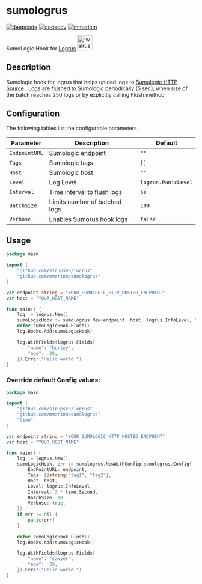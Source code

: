 # sumologrus
[![deepcode](https://www.deepcode.ai/api/gh/badge?key=eyJhbGciOiJIUzI1NiIsInR5cCI6IkpXVCJ9.eyJwbGF0Zm9ybTEiOiJnaCIsIm93bmVyMSI6Im1tYXJpbm0iLCJyZXBvMSI6InN1bW9sb2dydXMiLCJpbmNsdWRlTGludCI6ZmFsc2UsImF1dGhvcklkIjoyMjg0NiwiaWF0IjoxNjAwNjUwOTIyfQ.mkL4nI8anw9ebEVB6yeAfW4uIt_BqkX7sgpC6rgO7UQ)](https://www.deepcode.ai/app/gh/mmarinm/sumologrus/_/dashboard?utm_content=gh%2Fmmarinm%2Fsumologrus) [![codecov](https://codecov.io/gh/mmarinm/sumologrus/branch/master/graph/badge.svg)](https://codecov.io/gh/mmarinm/sumologrus) [![mmarinm](https://circleci.com/gh/mmarinm/sumologrus.svg?style=shield)](https://app.circleci.com/pipelines/gh/mmarinm/sumologrus)

SumoLogic Hook for [Logrus](https://github.com/sirupsen/logrus) <img src="http://i.imgur.com/hTeVwmJ.png" width="40" height="40" alt=":walrus:" class="emoji" title=":walrus:"/>

## Description
Sumologic hook for logrus that helps upload logs to [Sumologic HTTP Source](https://help.sumologic.com/03Send-Data/Sources/02Sources-for-Hosted-Collectors/HTTP-Source/Upload-Data-to-an-HTTP-Source) . Logs are flushed to Sumologic periodically (5 sec), when size of the batch reaches 250 logs or by explicitly calling Flush method


## Configuration

The following tables list the configurable parameters 

| Parameter | Description | Default |
| ----- | ----------- | ------ |
|`EndpointURL`|Sumologic endpoint|`""`|
|`Tags`|Sumologic tags|`[]`|
|`Host`|Sumologic host|`""`|
|`Level`|Log Level|`logrus.PanicLevel`|
|`Interval`|Time interval to flush logs |`5s`|
|`BatchSize`|Limits number of batched logs|`100`|
|`Verbose`|Enables Sumorus hook logs|`false`|


## Usage

```go
package main

import (
	"github.com/sirupsen/logrus"
	"github.com/mmarinm/sumologrus"
)

var endpoint string = "YOUR_SUMOLOGIC_HTTP_HOSTED_ENDPOINT"
var host = "YOUR_HOST_NAME"

func main() {
	log := logrus.New()
	sumoLogicHook := sumologrus.New(endpoint, host, logrus.InfoLevel, "tag1", "tag2")
	defer sumoLogicHook.Flush()
	log.Hooks.Add(sumoLogicHook)

	log.WithFields(logrus.Fields{
		"name": "hurley",
		"age":  29,
	}).Error("Hello world!")
}
```


### Override default Config values: 

```go
package main

import (
	"github.com/sirupsen/logrus"
	"github.com/mmarinm/sumologrus"
	"time"
)

var endpoint string = "YOUR_SUMOLOGIC_HTTP_HOSTED_ENDPOINT"
var host = "YOUR_HOST_NAME"

func main() {
	log := logrus.New()
	sumoLogicHook, err := sumologrus.NewWithConfig(sumologrus.Config{
		EndPointURL: endpoint, 
		Tags: []string{"tag1", "tag2"},
		Host: host, 
		Level: logrus.InfoLevel, 
		Interval: 3 * time.Second,
		BatchSize: 10,
		Verbose: true,
	})
	if err != nil {
		panic(err)
	}
	
	defer sumoLogicHook.Flush()
	log.Hooks.Add(sumoLogicHook)

	log.WithFields(logrus.Fields{
		"name": "sawyer",
		"age":  29,
	}).Error("Hello world!")
}
```

